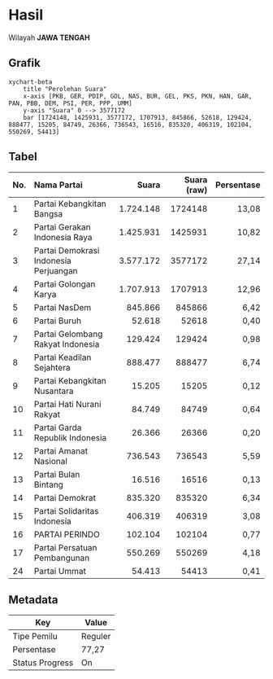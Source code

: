 # Hasil

Wilayah **JAWA TENGAH**

## Grafik

```mermaid
xychart-beta
    title "Perolehan Suara"
    x-axis [PKB, GER, PDIP, GOL, NAS, BUR, GEL, PKS, PKN, HAN, GAR, PAN, PBB, DEM, PSI, PER, PPP, UMM]
    y-axis "Suara" 0 --> 3577172
    bar [1724148, 1425931, 3577172, 1707913, 845866, 52618, 129424, 888477, 15205, 84749, 26366, 736543, 16516, 835320, 406319, 102104, 550269, 54413]
```

## Tabel

| No. | Nama Partai                           | Suara     | Suara (raw) | Persentase |
|:--- |:------------------------------------- | ---------:| -----------:| ----------:|
| 1   | Partai Kebangkitan Bangsa             | 1.724.148 | 1724148     | 13,08      |
| 2   | Partai Gerakan Indonesia Raya         | 1.425.931 | 1425931     | 10,82      |
| 3   | Partai Demokrasi Indonesia Perjuangan | 3.577.172 | 3577172     | 27,14      |
| 4   | Partai Golongan Karya                 | 1.707.913 | 1707913     | 12,96      |
| 5   | Partai NasDem                         | 845.866   | 845866      | 6,42       |
| 6   | Partai Buruh                          | 52.618    | 52618       | 0,40       |
| 7   | Partai Gelombang Rakyat Indonesia     | 129.424   | 129424      | 0,98       |
| 8   | Partai Keadilan Sejahtera             | 888.477   | 888477      | 6,74       |
| 9   | Partai Kebangkitan Nusantara          | 15.205    | 15205       | 0,12       |
| 10  | Partai Hati Nurani Rakyat             | 84.749    | 84749       | 0,64       |
| 11  | Partai Garda Republik Indonesia       | 26.366    | 26366       | 0,20       |
| 12  | Partai Amanat Nasional                | 736.543   | 736543      | 5,59       |
| 13  | Partai Bulan Bintang                  | 16.516    | 16516       | 0,13       |
| 14  | Partai Demokrat                       | 835.320   | 835320      | 6,34       |
| 15  | Partai Solidaritas Indonesia          | 406.319   | 406319      | 3,08       |
| 16  | PARTAI PERINDO                        | 102.104   | 102104      | 0,77       |
| 17  | Partai Persatuan Pembangunan          | 550.269   | 550269      | 4,18       |
| 24  | Partai Ummat                          | 54.413    | 54413       | 0,41       |


## Metadata

| Key             | Value   |
| --------------- | ------- |
| Tipe Pemilu     | Reguler |
| Persentase      | 77,27   |
| Status Progress | On      |



